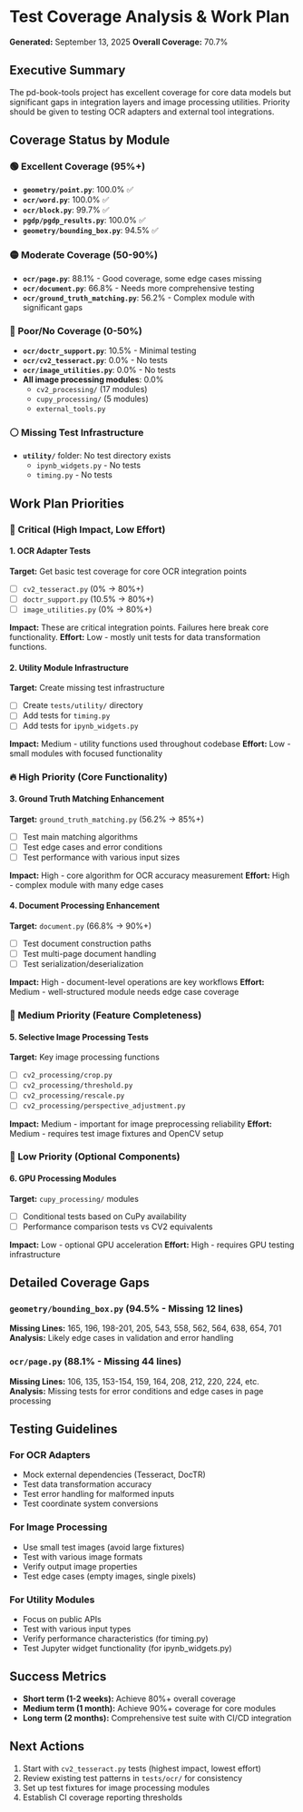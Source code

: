 # Test Coverage Analysis & Work Plan

**Generated:** September 13, 2025
**Overall Coverage:** 70.7%

## Executive Summary

The pd-book-tools project has excellent coverage for core data models but significant gaps in integration layers and image processing utilities. Priority should be given to testing OCR adapters and external tool integrations.

## Coverage Status by Module

### 🟢 Excellent Coverage (95%+)
- **`geometry/point.py`**: 100.0% ✅
- **`ocr/word.py`**: 100.0% ✅
- **`ocr/block.py`**: 99.7% ✅
- **`pgdp/pgdp_results.py`**: 100.0% ✅
- **`geometry/bounding_box.py`**: 94.5% ✅

### 🟡 Moderate Coverage (50-90%)
- **`ocr/page.py`**: 88.1% - Good coverage, some edge cases missing
- **`ocr/document.py`**: 66.8% - Needs more comprehensive testing
- **`ocr/ground_truth_matching.py`**: 56.2% - Complex module with significant gaps

### 🔴 Poor/No Coverage (0-50%)
- **`ocr/doctr_support.py`**: 10.5% - Minimal testing
- **`ocr/cv2_tesseract.py`**: 0.0% - No tests
- **`ocr/image_utilities.py`**: 0.0% - No tests
- **All image processing modules**: 0.0%
  - `cv2_processing/` (17 modules)
  - `cupy_processing/` (5 modules)
  - `external_tools.py`

### ⚪ Missing Test Infrastructure
- **`utility/`** folder: No test directory exists
  - `ipynb_widgets.py` - No tests
  - `timing.py` - No tests

## Work Plan Priorities

### 🚨 Critical (High Impact, Low Effort)

#### 1. OCR Adapter Tests
**Target:** Get basic test coverage for core OCR integration points
- [ ] `cv2_tesseract.py` (0% → 80%+)
- [ ] `doctr_support.py` (10.5% → 80%+)
- [ ] `image_utilities.py` (0% → 80%+)

**Impact:** These are critical integration points. Failures here break core functionality.
**Effort:** Low - mostly unit tests for data transformation functions.

#### 2. Utility Module Infrastructure
**Target:** Create missing test infrastructure
- [ ] Create `tests/utility/` directory
- [ ] Add tests for `timing.py`
- [ ] Add tests for `ipynb_widgets.py`

**Impact:** Medium - utility functions used throughout codebase
**Effort:** Low - small modules with focused functionality

### 🔥 High Priority (Core Functionality)

#### 3. Ground Truth Matching Enhancement
**Target:** `ground_truth_matching.py` (56.2% → 85%+)
- [ ] Test main matching algorithms
- [ ] Test edge cases and error conditions
- [ ] Test performance with various input sizes

**Impact:** High - core algorithm for OCR accuracy measurement
**Effort:** High - complex module with many edge cases

#### 4. Document Processing Enhancement
**Target:** `document.py` (66.8% → 90%+)
- [ ] Test document construction paths
- [ ] Test multi-page document handling
- [ ] Test serialization/deserialization

**Impact:** High - document-level operations are key workflows
**Effort:** Medium - well-structured module needs edge case coverage

### 🎯 Medium Priority (Feature Completeness)

#### 5. Selective Image Processing Tests
**Target:** Key image processing functions
- [ ] `cv2_processing/crop.py`
- [ ] `cv2_processing/threshold.py`
- [ ] `cv2_processing/rescale.py`
- [ ] `cv2_processing/perspective_adjustment.py`

**Impact:** Medium - important for image preprocessing reliability
**Effort:** Medium - requires test image fixtures and OpenCV setup

### 🔄 Low Priority (Optional Components)

#### 6. GPU Processing Modules
**Target:** `cupy_processing/` modules
- [ ] Conditional tests based on CuPy availability
- [ ] Performance comparison tests vs CV2 equivalents

**Impact:** Low - optional GPU acceleration
**Effort:** High - requires GPU testing infrastructure

## Detailed Coverage Gaps

### `geometry/bounding_box.py` (94.5% - Missing 12 lines)
**Missing Lines:** 165, 196, 198-201, 205, 543, 558, 562, 564, 638, 654, 701
**Analysis:** Likely edge cases in validation and error handling

### `ocr/page.py` (88.1% - Missing 44 lines)
**Missing Lines:** 106, 135, 153-154, 159, 164, 208, 212, 220, 224, etc.
**Analysis:** Missing tests for error conditions and edge cases in page processing

## Testing Guidelines

### For OCR Adapters
- Mock external dependencies (Tesseract, DocTR)
- Test data transformation accuracy
- Test error handling for malformed inputs
- Test coordinate system conversions

### For Image Processing
- Use small test images (avoid large fixtures)
- Test with various image formats
- Verify output image properties
- Test edge cases (empty images, single pixels)

### For Utility Modules
- Focus on public APIs
- Test with various input types
- Verify performance characteristics (for timing.py)
- Test Jupyter widget functionality (for ipynb_widgets.py)

## Success Metrics

- **Short term (1-2 weeks):** Achieve 80%+ overall coverage
- **Medium term (1 month):** Achieve 90%+ coverage for core modules
- **Long term (2 months):** Comprehensive test suite with CI/CD integration

## Next Actions

1. Start with `cv2_tesseract.py` tests (highest impact, lowest effort)
2. Review existing test patterns in `tests/ocr/` for consistency
3. Set up test fixtures for image processing modules
4. Establish CI coverage reporting thresholds
